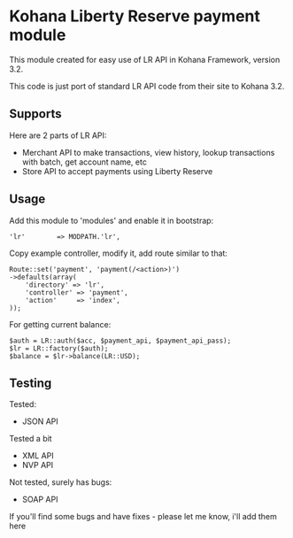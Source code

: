 Kohana Liberty Reserve payment module
=============

This module created for easy use of LR API in Kohana Framework, version 3.2.

This code is just port of standard LR API code from their site to Kohana 3.2.

Supports
-------

Here are 2 parts of LR API:

* Merchant API to make transactions, view history, lookup transactions with batch, get account name, etc
* Store API to accept payments using Liberty Reserve

Usage
-------

Add this module to 'modules' and enable it in bootstrap:

    'lr'        => MODPATH.'lr',

Copy example controller, modify it, add route similar to that:

    Route::set('payment', 'payment(/<action>)')
    ->defaults(array(
        'directory' => 'lr',
        'controller' => 'payment',
        'action'     => 'index',
    ));

For getting current balance:

    $auth = LR::auth($acc, $payment_api, $payment_api_pass);
    $lr = LR::factory($auth);
    $balance = $lr->balance(LR::USD);

Testing
-------

Tested:

* JSON API

Tested a bit

* XML API
* NVP API

Not tested, surely has bugs:

* SOAP API

If you'll find some bugs and have fixes - please let me know, i'll add them here

